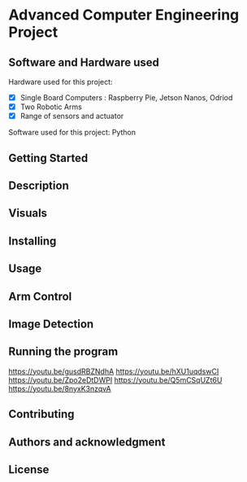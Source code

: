 # Advanced Computer Engineering Project

## Software and Hardware used
Hardware used for this project: 
 - [x] Single Board Computers : Raspberry Pie, Jetson Nanos, Odriod
 - [x] Two Robotic Arms
 - [x] Range of sensors and actuator
                                
Software used for this project: Python
## Getting Started 

## Description

## Visuals

## Installing

## Usage

## Arm Control

## Image Detection

## Running the program
https://youtu.be/gusdRBZNdhA
https://youtu.be/hXU1uqdswCI
https://youtu.be/Zpo2eDtDWPI
https://youtu.be/Q5mCSqUZt6U
https://youtu.be/8nyxK3nzqvA

## Contributing

## Authors and acknowledgment

## License
